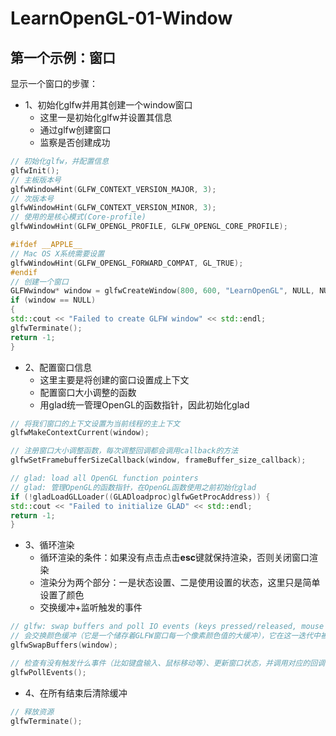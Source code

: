 # LearnOpenGL-01-Window

## 第一个示例：窗口

显示一个窗口的步骤：
- 1、初始化glfw并用其创建一个window窗口
    - 这里一是初始化glfw并设置其信息
    - 通过glfw创建窗口
    - 监察是否创建成功
    
```c++
// 初始化glfw，并配置信息
glfwInit();
// 主板版本号
glfwWindowHint(GLFW_CONTEXT_VERSION_MAJOR, 3);
// 次版本号
glfwWindowHint(GLFW_CONTEXT_VERSION_MINOR, 3);
// 使用的是核心模式(Core-profile)
glfwWindowHint(GLFW_OPENGL_PROFILE, GLFW_OPENGL_CORE_PROFILE);

#ifdef __APPLE__
// Mac OS X系统需要设置
glfwWindowHint(GLFW_OPENGL_FORWARD_COMPAT, GL_TRUE);
#endif
// 创建一个窗口
GLFWwindow* window = glfwCreateWindow(800, 600, "LearnOpenGL", NULL, NULL);
if (window == NULL)
{
std::cout << "Failed to create GLFW window" << std::endl;
glfwTerminate();
return -1;
}
```

- 2、配置窗口信息
    - 这里主要是将创建的窗口设置成上下文
    - 配置窗口大小调整的函数
    - 用glad统一管理OpenGL的函数指针，因此初始化glad
    
```c++
// 将我们窗口的上下文设置为当前线程的主上下文
glfwMakeContextCurrent(window);

// 注册窗口大小调整函数，每次调整回调都会调用callback的方法
glfwSetFramebufferSizeCallback(window, frameBuffer_size_callback);

// glad: load all OpenGL function pointers
// glad: 管理OpenGL的函数指针，在OpenGL函数使用之前初始化glad
if (!gladLoadGLLoader((GLADloadproc)glfwGetProcAddress)) {
std::cout << "Failed to initialize GLAD" << std::endl;
return -1;
}
```

- 3、循环渲染
    - 循环渲染的条件：如果没有点击点击**esc**键就保持渲染，否则关闭窗口渲染
    - 渲染分为两个部分：一是状态设置、二是使用设置的状态，这里只是简单设置了颜色
    - 交换缓冲+监听触发的事件

```c++
// glfw: swap buffers and poll IO events (keys pressed/released, mouse moved etc.)
// 会交换颜色缓冲（它是一个储存着GLFW窗口每一个像素颜色值的大缓冲），它在这一迭代中被用来绘制，并且将会作为输出显示在屏幕上。
glfwSwapBuffers(window);

// 检查有没有触发什么事件（比如键盘输入、鼠标移动等）、更新窗口状态，并调用对应的回调函数（可以通过回调方法手动设置）
glfwPollEvents();
```

- 4、在所有结束后清除缓冲
```c++
// 释放资源
glfwTerminate();
```
